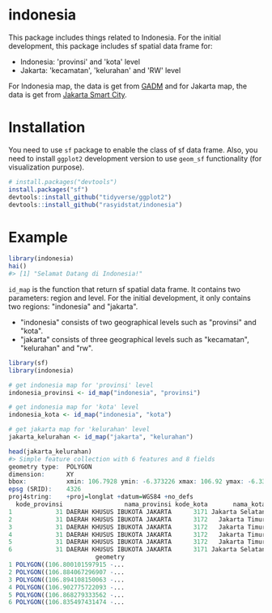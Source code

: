 # indonesia

This package includes things related to Indonesia. For the initial development, this package includes sf spatial data frame for:

- Indonesia: 'provinsi' and 'kota' level
- Jakarta: 'kecamatan', 'kelurahan' and 'RW' level

For Indonesia map, the data is get from [GADM](http://www.gadm.org/) and for Jakarta map, 
the data is get from [Jakarta Smart City](http://smartcity.jakarta.go.id).

# Installation

You need to use `sf` package to enable the class of sf data frame. Also, you need to install `ggplot2` development version 
to use `geom_sf` functionality (for visualization purpose).

``` r
# install.packages("devtools")
install.packages("sf")
devtools::install_github("tidyverse/ggplot2")
devtools::install_github("rasyidstat/indonesia")
```

# Example

``` r
library(indonesia)
hai()
#> [1] "Selamat Datang di Indonesia!"
```

`id_map` is the function that return sf spatial data frame. It contains two parameters: region and level. 
For the initial development, it only contains two regions: "indonesia" and "jakarta".

- "indonesia" consists of two geographical levels such as "provinsi" and "kota".
- "jakarta" consists of three geographical levels such as "kecamatan", "kelurahan" and "rw".

``` r
library(sf)
library(indonesia)

# get indonesia map for 'provinsi' level
indonesia_provinsi <- id_map("indonesia", "provinsi")

# get indonesia map for 'kota' level
indonesia_kota <- id_map("indonesia", "kota")

# get jakarta map for 'kelurahan' level
jakarta_kelurahan <- id_map("jakarta", "kelurahan")

head(jakarta_kelurahan)
#> Simple feature collection with 6 features and 8 fields
geometry type:  POLYGON
dimension:      XY
bbox:           xmin: 106.7928 ymin: -6.373226 xmax: 106.92 ymax: -6.331914
epsg (SRID):    4326
proj4string:    +proj=longlat +datum=WGS84 +no_defs
  kode_provinsi                 nama_provinsi kode_kota       nama_kota kode_kecamatan nama_kecamatan kode_kelurahan  nama_kelurahan
1            31 DAERAH KHUSUS IBUKOTA JAKARTA      3171 Jakarta Selatan        3171010      Jagakarsa     3171010001         Cipedak
2            31 DAERAH KHUSUS IBUKOTA JAKARTA      3172   Jakarta Timur        3172020        Ciracas     3172020001         Cibubur
3            31 DAERAH KHUSUS IBUKOTA JAKARTA      3172   Jakarta Timur        3172030       Cipayung     3172030001  Pondok Ranggon
4            31 DAERAH KHUSUS IBUKOTA JAKARTA      3172   Jakarta Timur        3172030       Cipayung     3172030003          Munjul
5            31 DAERAH KHUSUS IBUKOTA JAKARTA      3172   Jakarta Timur        3172010     Pasar Rebo     3172010001         Pekayon
6            31 DAERAH KHUSUS IBUKOTA JAKARTA      3171 Jakarta Selatan        3171010      Jagakarsa     3171010002 Srengseng Sawah
                        geometry
1 POLYGON((106.800101597915 -...
2 POLYGON((106.884067296907 -...
3 POLYGON((106.894108150063 -...
4 POLYGON((106.902775722093 -...
5 POLYGON((106.868279333562 -...
6 POLYGON((106.835497431474 -...
```
